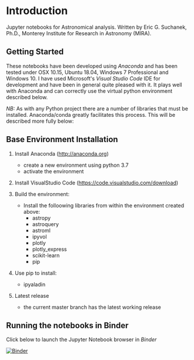 # Introduction

Jupyter notebooks for Astronomical analysis. Written by Eric G. Suchanek, Ph.D.,
Monterey Institute for Research in Astronomy (MIRA).

## Getting Started

These notebooks have been developed using *Anaconda* and has been tested under OSX 10.15,
Ubuntu 18.04, Windows 7 Professional and Windows 10. I have used Microsoft's
*Visual Studio Code* IDE for development and have been in general quite pleased with it.
It plays well with Anaconda and can correctly use the virtual python environment described below.

*NB:* As with any Python project there are a number of libraries that must be installed. Anaconda/conda greatly facilitates this process. This will be described more fully below:

## Base Environment Installation

1. Install Anaconda (<http://anaconda.org>)
    - create a new environment using python 3.7
    - activate the environment

2. Install VisualStudio Code (<https://code.visualstudio.com/download>)

3. Build the environment:
    - Install the folloowing libraries from within the environment created above:
        - astropy
        - astroquery
        - astroml
        - ipyvol
        - plotly
        - plotly_express
        - scikit-learn
        - pip

4. Use pip to install:
    - ipyaladin

5. Latest release
    - the current master branch has the latest working release

## Running the notebooks in Binder

Click below to launch the Jupyter Notebook browser in *Binder*

[![Binder](https://mybinder.org/badge_logo.svg)](https://mybinder.org/v2/gh/suchanek/PMA.git/master)
